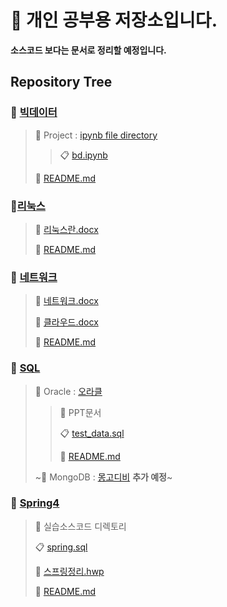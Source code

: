 # **📝 개인 공부용 저장소입니다.**

**소스코드 보다는 문서로 정리할 예정입니다.**

## **Repository Tree**

### :file_folder: [빅데이터](Bigdata)
> :open_file_folder: Project : [ipynb file directory](Bigdata/Project)
> > :clipboard: [bd.ipynb](Bigdata/Project/bd.ipynb)
> >
> :memo: [README.md](Bigdata/README.md)
>


### :file_folder:[리눅스](Linux)
> :book: [리눅스란.docx](Linux/리눅스란.docx)
>  
> :memo: [README.md](Linux/README.md)
>


### :file_folder: [네트워크](Network)
> :book: [네트워크.docx](Network/네트워크.docx)
>  
> :book: [클라우드.docx](Network/클라우드.docx)
> 
> :memo: [README.md](Network/README.md)
>


### :file_folder: [SQL](SQL)
> :open_file_folder: Oracle : [오라클](SQL/Oracle)
> > :book: PPT문서
> > 
> > :clipboard: [test_data.sql](SQL/Oracle/test_data.sql) 
> >
> > :memo: [README.md](SQL/Oracle/README.md) 
> >
> ~:open_file_folder: MongoDB : [몽고디비](SQL/MongoDB) **추가 예정**~


### :file_folder: [Spring4](Spring4)
> :open_file_folder: 실습소스코드 디렉토리
> 
> :clipboard: [spring.sql](Spring4/spring.sql)
> 
> :book: [스프링정리.hwp](Spring4/스프링정리.hwp)
>  
> :memo: [README.md](Spring4/README.md) 
>

